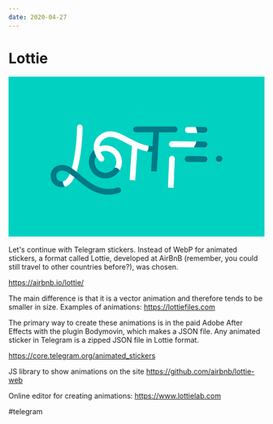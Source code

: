 ```yaml
---
date: 2020-04-27
---
```


# Lottie

![Lottie logo](lottie.png "Lottie logo")

Let's continue with Telegram stickers.
Instead of WebP for animated stickers, a format called Lottie, developed at AirBnB (remember, you could still travel to other countries before?), was chosen.

https://airbnb.io/lottie/

The main difference is that it is a vector animation and therefore tends to be smaller in size. Examples of animations: https://lottiefiles.com

The primary way to create these animations is in the paid Adobe After Effects with the plugin Bodymovin, which makes a JSON file. Any animated sticker in Telegram is a zipped JSON file in Lottie format.

https://core.telegram.org/animated_stickers

JS library to show animations on the site
https://github.com/airbnb/lottie-web

Online editor for creating animations:
https://www.lottielab.com

#telegram
